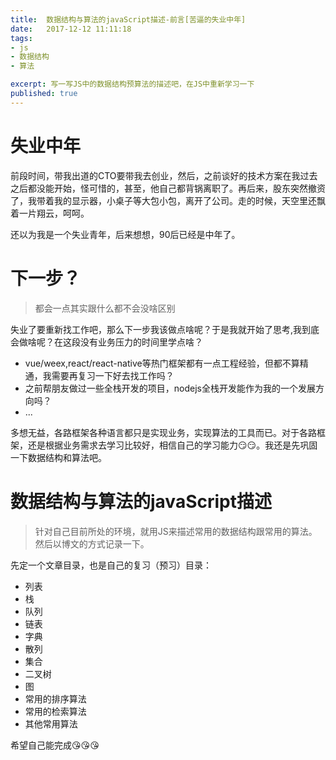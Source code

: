 ```yaml
---
title:  数据结构与算法的javaScript描述-前言[苦逼的失业中年]
date:   2017-12-12 11:11:18
tags:
- js
- 数据结构
- 算法

excerpt: 写一写JS中的数据结构预算法的描述吧，在JS中重新学习一下
published: true
---
```


# 失业中年
前段时间，带我出道的CTO要带我去创业，然后，之前谈好的技术方案在我过去之后都没能开始，怪可惜的，甚至，他自己都背锅离职了。再后来，股东突然撤资了，我带着我的显示器，小桌子等大包小包，离开了公司。走的时候，天空里还飘着一片翔云，呵呵。

还以为我是一个失业青年，后来想想，90后已经是中年了。

# 下一步？
> 都会一点其实跟什么都不会没啥区别

失业了要重新找工作吧，那么下一步我该做点啥呢？于是我就开始了思考,我到底会做啥呢？在这段没有业务压力的时间里学点啥？

* vue/weex,react/react-native等热门框架都有一点工程经验，但都不算精通，我需要再复习一下好去找工作吗？
* 之前帮朋友做过一些全栈开发的项目，nodejs全栈开发能作为我的一个发展方向吗？
* ...

多想无益，各路框架各种语言都只是实现业务，实现算法的工具而已。对于各路框架，还是根据业务需求去学习比较好，相信自己的学习能力😏😏。我还是先巩固一下数据结构和算法吧。

# 数据结构与算法的javaScript描述
> 针对自己目前所处的环境，就用JS来描述常用的数据结构跟常用的算法。
> 然后以博文的方式记录一下。

先定一个文章目录，也是自己的复习（预习）目录：

* 列表
* 栈
* 队列
* 链表
* 字典
* 散列
* 集合
* 二叉树
* 图
* 常用的排序算法
* 常用的检索算法
* 其他常用算法

希望自己能完成😘😘😘

 
 
